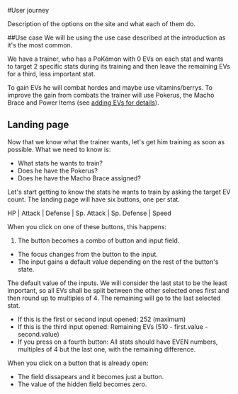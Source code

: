 #User journey

Description of the options on the site and what each of them do.


##Use case
We will be using the use case described at the introduction as it's the most common.

We have a trainer, who has a PoKémon with 0 EVs on each stat and wants to target 2 specific stats during its training and then leave the remaining EVs for a third, less important stat.

To gain EVs he will combat hordes and maybe use vitamins/berrys.
To improve the gain from combats the trainer will use Pokerus, the Macho Brace and Power Items (see [adding EVs for details](adding-evs.md)).


## Landing page
Now that we know what the trainer wants, let's get him training as soon as possible.
What we need to know is:

* What stats he wants to train?
* Does he have the Pokerus?
* Does he have the Macho Brace assigned?

Let's start getting to know the stats he wants to train by asking the target EV count.
The landing page will have six buttons, one per stat.

HP | Attack | Defense | Sp. Attack | Sp. Defense | Speed

When you click on one of these buttons, this happens:

1. The button becomes a combo of button and input field.
* The focus changes from the button to the input.
* The input gains a default value depending on the rest of the button's state.

The default value of the inputs. We will consider the last stat to be the least important, so all EVs shall be split between the other selected ones first and then round up to multiples of 4. The remaining will go to the last selected stat.

* If this is the first or second input opened: 252 (maximum)
* If this is the third input opened: Remaining EVs (510 - first.value - second.value)
* If you press on a fourth button: All stats should have EVEN numbers, multiples of 4 but the last one, with the remaining difference.


When you click on a button that is already open:

* The field dissapears and it becomes just a button.
* The value of the hidden field becomes zero.


